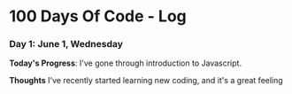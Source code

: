 # 100 Days Of Code - Log

### Day 1: June 1, Wednesday

**Today's Progress**: I've gone through introduction to Javascript.

**Thoughts** I've recently started learning new coding, and it's a great feeling 

